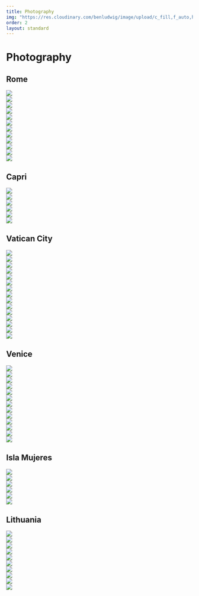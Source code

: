 ```yaml
---
title: Photography
img: "https://res.cloudinary.com/benludwig/image/upload/c_fill,f_auto,h_500,q_auto:best,w_1000/v1565232908/Rome/r5.jpg"
order: 2
layout: standard
---
```

<div class="page">
  <div class="type-column revealblock">
    <h1 class="photography">Photography</h1>
  </div>
  <div class="type-column revealblock">
    <h2 class="photography">Rome</h2>
  </div>
  <div class="carousel-container revealblock">
    <div class="carousel" data-flickity='{ "freeScroll": true, "imagesLoaded": true }'>
      <div class="carousel-cell"><img src="https://res.cloudinary.com/benludwig/image/upload/c_scale,f_auto,q_auto:best,w_1920/v1565232908/Rome/r5.jpg"></div>
      <div class="carousel-cell"><img src="https://res.cloudinary.com/benludwig/image/upload/c_scale,f_auto,q_auto:best,w_1920/v1565232905/Rome/r7.jpg"></div>
      <div class="carousel-cell"><img src="https://res.cloudinary.com/benludwig/image/upload/c_scale,f_auto,q_auto:best,w_1920/v1565232903/Rome/r8.jpg"></div>
      <div class="carousel-cell"><img src="https://res.cloudinary.com/benludwig/image/upload/c_scale,f_auto,q_auto:best,w_1920/v1565232897/Rome/r10.jpg"></div>
      <div class="carousel-cell"><img src="https://res.cloudinary.com/benludwig/image/upload/c_scale,f_auto,q_auto:best,w_1920/v1565232893/Rome/r9.jpg"></div>
      <div class="carousel-cell"><img src="https://res.cloudinary.com/benludwig/image/upload/c_scale,f_auto,q_auto:best,w_1920/v1565232885/Rome/r12.jpg"></div>
      <div class="carousel-cell"><img src="https://res.cloudinary.com/benludwig/image/upload/c_scale,f_auto,q_auto:best,w_1920/v1565232868/Rome/r4.jpg"></div>
      <div class="carousel-cell"><img src="https://res.cloudinary.com/benludwig/image/upload/c_scale,f_auto,q_auto:best,w_1920/v1565232867/Rome/r1.jpg"></div>
      <div class="carousel-cell"><img src="https://res.cloudinary.com/benludwig/image/upload/c_scale,f_auto,q_auto:best,w_1920/v1565232866/Rome/r6.jpg"></div>
      <div class="carousel-cell"><img src="https://res.cloudinary.com/benludwig/image/upload/c_scale,f_auto,q_auto:best,w_1920/v1565232857/Rome/r3.jpg"></div>
      <div class="carousel-cell"><img src="https://res.cloudinary.com/benludwig/image/upload/c_scale,f_auto,q_auto:best,w_1920/v1565232841/Rome/r2.jpg"></div>
      <div class="carousel-cell"><img src="https://res.cloudinary.com/benludwig/image/upload/c_scale,f_auto,q_auto:best,w_1920/v1565232837/Rome/r11.jpg"></div>
    </div>
  </div>
  <div class="type-column revealblock">
    <h2 class="photography">Capri</h2>
  </div>
  <div class="carousel-container revealblock">
    <div class="carousel" data-flickity='{ "freeScroll": true, "imagesLoaded": true }'>
      <div class="carousel-cell"><img src="https://res.cloudinary.com/benludwig/image/upload/c_scale,f_auto,q_auto:best,w_1920/v1565232224/Capri/c5.jpg"></div>
      <div class="carousel-cell"><img src="https://res.cloudinary.com/benludwig/image/upload/c_scale,f_auto,q_auto:best,w_1920/v1565232180/Capri/c2.jpg"></div>
      <div class="carousel-cell"><img src="https://res.cloudinary.com/benludwig/image/upload/c_scale,f_auto,q_auto:best,w_1920/v1565232179/Capri/c6.jpg"></div>
      <div class="carousel-cell"><img src="https://res.cloudinary.com/benludwig/image/upload/c_scale,f_auto,q_auto:best,w_1920/v1565232178/Capri/c3.jpg"></div>
      <div class="carousel-cell"><img src="https://res.cloudinary.com/benludwig/image/upload/c_scale,f_auto,q_auto:best,w_1920/v1565232174/Capri/c1.jpg"></div>
      <div class="carousel-cell"><img src="https://res.cloudinary.com/benludwig/image/upload/c_scale,f_auto,q_auto:best,w_1920/v1565232170/Capri/c4.jpg"></div>
    </div>
  </div>
  <div class="type-column revealblock">
    <h2 class="photography">Vatican City</h2>
  </div>
  <div class="carousel-container revealblock">
    <div class="carousel" data-flickity='{ "freeScroll": true, "imagesLoaded": true }'>
      <div class="carousel-cell"><img src="https://res.cloudinary.com/benludwig/image/upload/c_scale,f_auto,q_auto:best,w_1920/v1567798063/Vatican%20City/v1.jpg"></div>
      <div class="carousel-cell"><img src="https://res.cloudinary.com/benludwig/image/upload/c_scale,f_auto,q_auto:best,w_1920/v1567798034/Vatican%20City/v2.jpg"></div>
      <div class="carousel-cell"><img src="https://res.cloudinary.com/benludwig/image/upload/c_scale,f_auto,q_auto:best,w_1920/v1567798036/Vatican%20City/v3.jpg"></div>
      <div class="carousel-cell"><img src="https://res.cloudinary.com/benludwig/image/upload/c_scale,f_auto,q_auto:best,w_1920/v1567798081/Vatican%20City/v4.jpg"></div>
      <div class="carousel-cell"><img src="https://res.cloudinary.com/benludwig/image/upload/c_scale,f_auto,q_auto:best,w_1920/v1567800200/Vatican%20City/v5.jpg"></div>
      <div class="carousel-cell"><img src="https://res.cloudinary.com/benludwig/image/upload/c_scale,f_auto,q_auto:best,w_1920/v1567800166/Vatican%20City/v6.jpg"></div>
      <div class="carousel-cell"><img src="https://res.cloudinary.com/benludwig/image/upload/c_scale,f_auto,q_auto:best,w_1920/v1567798042/Vatican%20City/v7.jpg"></div>
      <div class="carousel-cell"><img src="https://res.cloudinary.com/benludwig/image/upload/c_scale,f_auto,q_auto:best,w_1920/v1567798028/Vatican%20City/v8.jpg"></div>
      <div class="carousel-cell"><img src="https://res.cloudinary.com/benludwig/image/upload/c_scale,f_auto,q_auto:best,w_1920/v1567800258/Vatican%20City/v9.jpg"></div>
      <div class="carousel-cell"><img src="https://res.cloudinary.com/benludwig/image/upload/c_scale,f_auto,q_auto:best,w_1920/v1567800277/Vatican%20City/v10.jpg"></div>
      <div class="carousel-cell"><img src="https://res.cloudinary.com/benludwig/image/upload/c_scale,f_auto,q_auto:best,w_1920/v1567797997/Vatican%20City/v11.jpg"></div>
      <div class="carousel-cell"><img src="https://res.cloudinary.com/benludwig/image/upload/c_scale,f_auto,q_auto:best,w_1920/v1567798078/Vatican%20City/v12.jpg"></div>
      <div class="carousel-cell"><img src="https://res.cloudinary.com/benludwig/image/upload/c_scale,f_auto,q_auto:best,w_1920/v1567798071/Vatican%20City/v13.jpg"></div>
      <div class="carousel-cell"><img src="https://res.cloudinary.com/benludwig/image/upload/c_scale,f_auto,q_auto:best,w_1920/v1567800291/Vatican%20City/v14.jpg"></div>
      <div class="carousel-cell"><img src="https://res.cloudinary.com/benludwig/image/upload/c_scale,f_auto,q_auto:best,w_1920/v1567798080/Vatican%20City/v15.jpg"></div>
    </div>
  </div>
  <div class="type-column revealblock">
    <h2 class="photography">Venice</h2>
  </div>
  <div class="carousel-container revealblock">
    <div class="carousel" data-flickity='{ "freeScroll": true, "imagesLoaded": true }'>
      <div class="carousel-cell"><img src="https://res.cloudinary.com/benludwig/image/upload/c_scale,f_auto,q_auto:best,w_1920/v1567801250/Venice/n1.jpg"></div>
      <div class="carousel-cell"><img src="https://res.cloudinary.com/benludwig/image/upload/c_scale,f_auto,q_auto:best,w_1920/v1567801285/Venice/n2.jpg"></div>
      <div class="carousel-cell"><img src="https://res.cloudinary.com/benludwig/image/upload/c_scale,f_auto,q_auto:best,w_1920/v1567801278/Venice/n3.jpg"></div>
      <div class="carousel-cell"><img src="https://res.cloudinary.com/benludwig/image/upload/c_scale,f_auto,q_auto:best,w_1920/v1567801299/Venice/n4.jpg"></div>
      <div class="carousel-cell"><img src="https://res.cloudinary.com/benludwig/image/upload/c_scale,f_auto,q_auto:best,w_1920/v1567801289/Venice/n5.jpg"></div>
      <div class="carousel-cell"><img src="https://res.cloudinary.com/benludwig/image/upload/c_scale,f_auto,q_auto:best,w_1920/v1567801278/Venice/n6.jpg"></div>
      <div class="carousel-cell"><img src="https://res.cloudinary.com/benludwig/image/upload/c_scale,f_auto,q_auto:best,w_1920/v1567801287/Venice/n7.jpg"></div>
      <div class="carousel-cell"><img src="https://res.cloudinary.com/benludwig/image/upload/c_scale,f_auto,q_auto:best,w_1920/v1567801314/Venice/n8.jpg"></div>
      <div class="carousel-cell"><img src="https://res.cloudinary.com/benludwig/image/upload/c_scale,f_auto,q_auto:best,w_1920/v1567801337/Venice/n9.jpg"></div>
      <div class="carousel-cell"><img src="https://res.cloudinary.com/benludwig/image/upload/c_scale,f_auto,q_auto:best,w_1920/v1567801330/Venice/n10.jpg"></div>
      <div class="carousel-cell"><img src="https://res.cloudinary.com/benludwig/image/upload/c_scale,f_auto,q_auto:best,w_1920/v1567801320/Venice/n11.jpg"></div>
      <div class="carousel-cell"><img src="https://res.cloudinary.com/benludwig/image/upload/c_scale,f_auto,q_auto:best,w_1920/v1567801341/Venice/n12.jpg"></div>
      <div class="carousel-cell"><img src="https://res.cloudinary.com/benludwig/image/upload/c_scale,f_auto,q_auto:best,w_1920/v1567801342/Venice/n13.jpg"></div>
    </div>
  </div>
  <div class="type-column revealblock">
    <h2 class="photography">Isla Mujeres</h2>
  </div>
  <div class="carousel-container revealblock">
    <div class="carousel" data-flickity='{ "freeScroll": true, "imagesLoaded": true }'>
      <div class="carousel-cell"><img src="https://res.cloudinary.com/benludwig/image/upload/c_scale,f_auto,q_auto:best,w_1920/v1565231946/Isla%20Mujeres/im3.jpg"></div>
      <div class="carousel-cell"><img src="https://res.cloudinary.com/benludwig/image/upload/c_scale,f_auto,q_auto:best,w_1920/v1565231941/Isla%20Mujeres/im7.jpg"></div>
      <div class="carousel-cell"><img src="https://res.cloudinary.com/benludwig/image/upload/c_crop,f_auto,g_center,h_1081,q_auto:best,w_1920/v1565231904/Isla%20Mujeres/im6.jpg"></div>
      <div class="carousel-cell"><img src="https://res.cloudinary.com/benludwig/image/upload/c_scale,f_auto,q_auto:best,w_1920/v1565231936/Isla%20Mujeres/im8.jpg"></div>
      <div class="carousel-cell"><img src="https://res.cloudinary.com/benludwig/image/upload/c_scale,f_auto,q_auto:best,w_1920/v1565231931/Isla%20Mujeres/im2.jpg"></div>
      <div class="carousel-cell"><img src="https://res.cloudinary.com/benludwig/image/upload/c_scale,f_auto,q_auto:best,w_1920/v1565231942/Isla%20Mujeres/im4.jpg"></div>
    </div>
  </div>
  <div class="type-column revealblock">
    <h2 class="photography">Lithuania</h2>
  </div>
  <div class="carousel-container revealblock">
    <div class="carousel" data-flickity='{ "freeScroll": true, "imagesLoaded": true }'>
      <div class="carousel-cell"><img src="https://res.cloudinary.com/benludwig/image/upload/c_scale,f_auto,q_auto:best,w_1920/v1567803182/Lithuania/l1.jpg"></div>
      <div class="carousel-cell"><img src="https://res.cloudinary.com/benludwig/image/upload/c_scale,f_auto,q_auto:best,w_1920/v1567802091/Lithuania/l2.jpg"></div>
      <div class="carousel-cell"><img src="https://res.cloudinary.com/benludwig/image/upload/c_scale,f_auto,q_auto:best,w_1920/v1567802085/Lithuania/l3.jpg"></div>
      <div class="carousel-cell"><img src="https://res.cloudinary.com/benludwig/image/upload/c_scale,f_auto,q_auto:best,w_1920/v1567803290/Lithuania/l4.jpg"></div>
      <div class="carousel-cell"><img src="https://res.cloudinary.com/benludwig/image/upload/c_scale,f_auto,q_auto:best,w_1920/v1567802158/Lithuania/l6.jpg"></div>
      <div class="carousel-cell"><img src="https://res.cloudinary.com/benludwig/image/upload/c_scale,f_auto,q_auto:best,w_1920/v1567802165/Lithuania/l7.jpg"></div>
      <div class="carousel-cell"><img src="https://res.cloudinary.com/benludwig/image/upload/c_scale,f_auto,q_auto:best,w_1920/v1567803358/Lithuania/l8.jpg"></div>
      <div class="carousel-cell"><img src="https://res.cloudinary.com/benludwig/image/upload/c_scale,f_auto,q_auto:best,w_1920/v1567803380/Lithuania/l9.jpg"></div>
      <div class="carousel-cell"><img src="https://res.cloudinary.com/benludwig/image/upload/c_scale,f_auto,q_auto:best,w_1920/v1567802155/Lithuania/l10.jpg"></div>
      <div class="carousel-cell"><img src="https://res.cloudinary.com/benludwig/image/upload/c_scale,f_auto,q_auto:best,w_1920/v1567802173/Lithuania/l11.jpg"></div>
    </div>
  </div>
</div>

